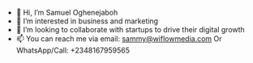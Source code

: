 - 👋 Hi, I’m Samuel Oghenejaboh
- 👀 I’m interested in business and marketing
- 💞️ I’m looking to collaborate with startups to drive their digital growth
- 📫 You can reach me via email: sammy@wiflowmedia.com
     Or WhatsApp/Call: +2348167959565

<!---
soghenejaboh/soghenejaboh is a ✨ special ✨ repository because its `README.md` (this file) appears on your GitHub profile.
You can click the Preview link to take a look at your changes.
--->
